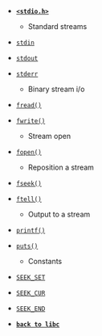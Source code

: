 - [**`<stdio.h>`**](/libc/stdio.h/)

    - Standard streams

* [`stdin`](/libc/stdio.h/stdin.md)
* [`stdout`](/libc/stdio.h/stdout.md)
* [`stderr`](/libc/stdio.h/stderr.md)

    - Binary stream i/o

* [`fread()`](/libc/stdio.h/fread.md)
* [`fwrite()`](/libc/stdio.h/fwrite.md)

    - Stream open

* [`fopen()`](/libc/stdio.h/fopen.md)

    - Reposition a stream

* [`fseek()`](/libc/stdio.h/fseek.md)
* [`ftell()`](/libc/stdio.h/ftell.md)

    - Output to a stream

* [`printf()`](/libc/stdio.h/printf.md)
* [`puts()`](/libc/stdio.h/puts.md)

    - Constants

* [`SEEK_SET`](/libc/stdio.h/SEEK_SET.md)
* [`SEEK_CUR`](/libc/stdio.h/SEEK_CUR.md)
* [`SEEK_END`](/libc/stdio.h/SEEK_END.md)

- [**`back to libc`**](/libc/)